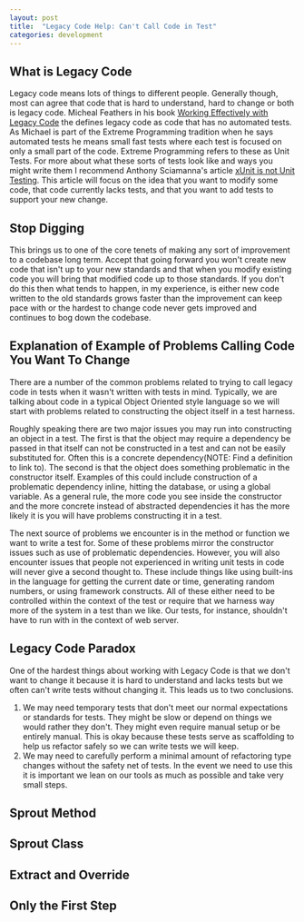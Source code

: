 ```yaml
---
layout: post
title:  "Legacy Code Help: Can't Call Code in Test"
categories: development
---
```

## What is Legacy Code ##

Legacy code means lots of things to different people. Generally though, most can agree that code that is hard to understand, hard to change or both is legacy code. Micheal Feathers in his book [Working Effectively with Legacy Code](https://www.amazon.com/dp/0131177052/ref=cm_sw_em_r_mt_dp_U_PcTxDbGHF7KWE) the defines legacy code as code that has no automated tests. As Michael is part of the Extreme Programming tradition when he says automated tests he means small fast tests where each test is focused on only a small part of the code. Extreme Programming refers to these as Unit Tests. For more about what these sorts of tests look like and ways you might write them I recommend Anthony Sciamanna's article [xUnit is not Unit Testing](https://anthonysciamanna.com/2014/12/06/xunit-is-not-unit-testing.html). This article will focus on the idea that you want to modify some code, that code currently lacks tests, and that you want to add tests to support your new change.

## Stop Digging ##

This brings us to one of the core tenets of making any sort of improvement to a codebase long term. Accept that going forward you won't create new code that isn't up to your new standards and that when you modify existing code you will bring that modified code up to those standards. If you don't do this then what tends to happen, in my experience, is either new code written to the old standards grows faster than the improvement can keep pace with or the hardest to change code never gets improved and continues to bog down the codebase.

## Explanation of Example of Problems Calling Code You Want To Change ##

There are a number of the common problems related to trying to call legacy code in tests when it wasn't written with tests in mind. Typically, we are talking about code in a typical Object Oriented style language so we will start with problems related to constructing the object itself in a test harness.

Roughly speaking there are two major issues you may run into constructing an object in a test. The first is that the object may require a dependency be passed in that itself can not be constructed in a test and can not be easily substituted for. Often this is a concrete dependency(NOTE: Find a definition to link to). The second is that the object does something problematic in the constructor itself. Examples of this could include construction of a problematic dependency inline, hitting the database, or using a global variable. As a general rule, the more code you see inside the constructor and the more concrete instead of abstracted dependencies it has the more likely it is you will have problems constructing it in a test.

The next source of problems we encounter is in the method or function we want to write a test for. Some of these problems mirror the constructor issues such as use of problematic dependencies. However, you will also encounter issues that people not experienced in writing unit tests in code will never give a second thought to. These include things like using built-ins in the language for getting the current date or time, generating random numbers, or using framework constructs. All of these either need to be controlled within the context of the test or require that we harness way more of the system in a test than we like. Our tests, for instance, shouldn't have to run with in the context of web server.

## Legacy Code Paradox ##

One of the hardest things about working with Legacy Code is that we don't want to change it because it is hard to understand and lacks tests but we often can't write tests without changing it. This leads us to two conclusions.

1. We may need temporary tests that don't meet our normal expectations or standards for tests. They might be slow or depend on things we would rather they don't. They might even require manual setup or be entirely manual. This is okay because these tests serve as scaffolding to help us refactor safely so we can write tests we will keep.
2. We may need to carefully perform a minimal amount of refactoring type changes without the safety net of tests. In the event we need to use this it is important we lean on our tools as much as possible and take very small steps.

## Sprout Method ##

## Sprout Class ##

## Extract and Override ##

## Only the First Step ##
